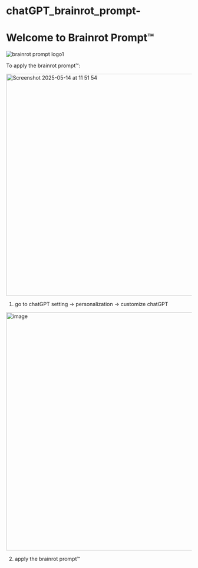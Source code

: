 # chatGPT_brainrot_prompt-

# Welcome to Brainrot Prompt™

![brainrot prompt logo1](https://github.com/user-attachments/assets/86f9cc99-634a-48c6-924f-1608bcc5a7b8)


To apply the brainrot prompt™:

<img width="602" alt="Screenshot 2025-05-14 at 11 51 54" src="https://github.com/user-attachments/assets/1926f729-08e7-479e-a14a-fb8be93ce74c" />

1) go to chatGPT setting -> personalization -> customize chatGPT

<img width="646" alt="image" src="https://github.com/user-attachments/assets/98770d16-506e-4ca4-8975-e5e73908e4f3" />

2) apply the brainrot prompt™



